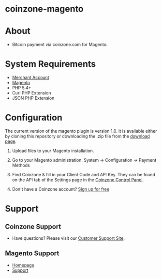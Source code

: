 # coinzone-magento

#  About

  * Bitcoin payment via coinzone.com for Magento.

#  System Requirements

  * [Merchant Account](https://merchant.coinzone.com/signup?source=magento)
  * [Magento](http://magento.com/resources/system-requirements)
  * PHP 5.4+
  * Curl PHP Extension
  * JSON PHP Extension

#  Configuration

The current version of the magento plugin is version 1.0. It is available either by
cloning this repository or downloading the .zip file from the
[download page](https://github.com/CoinzoneBV/coinzone-magento/archive/master.zip).

1. Upload files to your Magento installation.

2. Go to your Magento administration. System -&gt; Configuration -&gt; Payment Methods

3. Find Coinzone & fill in your Client Code and API Key. They can be found on the API tab of the Settings page in the [Coinzone Control Panel](https://merchant.coinzone.com/settings#apiTab).

4. Don't have a Coinzone account? [Sign up for free](https://merchant.coinzone.com/signup?source=magento)

#  Support

##  Coinzone Support

  * Have questions? Please visit our [Customer Support Site](http://support.coinzone.com/).

##  Magento Support

  * [Homepage](http://magento.com/)
  * [Support](http://magento.com/help/overview)
